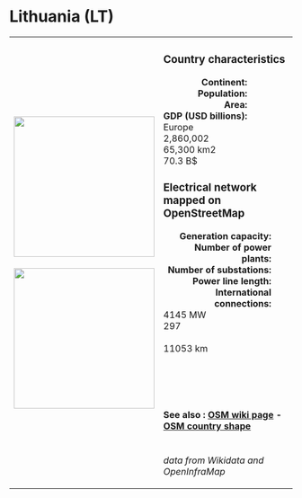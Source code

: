 # Lithuania (LT)

<table width="90%">
<tr>
<td>
<img src="http://commons.wikimedia.org/wiki/Special:FilePath/Flag%20of%20Lithuania.svg" width="250">
<br><br>
<img src="http://commons.wikimedia.org/wiki/Special:FilePath/Lithuania%20on%20the%20globe%20%28Europe%20centered%29.svg" width="250"></td>
<td>
<h3>Country characteristics</h3>
<div style="display: inline-block;text-align:right;margin-right:30px;font-weight: bold;">
Continent:<br>Population:<br>Area:<br>GDP (USD billions):
</div>
<div style="display: inline-block;">
Europe<br>2,860,002<br>65,300 km2<br>70.3 B$
</div>
<h3>Electrical network mapped on OpenStreetMap</h3>
<div style="display: inline-block;text-align:right;margin-right:30px;font-weight: bold;">Generation capacity:<br>
Number of power plants:<br>
Number of substations:<br>
Power line length:<br>
International connections:<br>
</div>
<div style="display: inline-block;">4145 MW<br>
297<br>
<br>
11053 km<br>
<br>
</div>

<br><br><h4>See also :
<a href="https://wiki.openstreetmap.org/wiki/Power_networks/Lithuania" target="_blank">OSM wiki page</a> -
<a href="https://openstreetmap.org/relation/72596" target="_blank">OSM country shape</a>
</h4>

<br><i>data from Wikidata and OpenInfraMap</i>
</td>
</tr>
</table>





